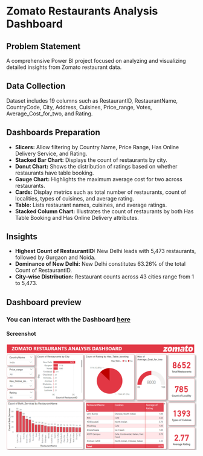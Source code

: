 # Zomato Restaurants Analysis Dashboard

## Problem Statement
A comprehensive Power BI project focused on analyzing and visualizing detailed insights from Zomato restaurant data.

## Data Collection
Dataset includes 19 columns such as RestaurantID, RestaurantName, CountryCode, City, Address, Cuisines, Price_range, Votes, Average_Cost_for_two, and Rating.

## Dashboards Preparation
- **Slicers:** Allow filtering by Country Name, Price Range, Has Online Delivery Service, and Rating.
- **Stacked Bar Chart:** Displays the count of restaurants by city.
- **Donut Chart:** Shows the distribution of ratings based on whether restaurants have table booking.
- **Gauge Chart:** Highlights the maximum average cost for two across restaurants.
- **Cards:** Display metrics such as total number of restaurants, count of localities, types of cuisines, and average rating.
- **Table:** Lists restaurant names, cuisines, and average ratings.
- **Stacked Column Chart:** Illustrates the count of restaurants by both Has Table Booking and Has Online Delivery attributes.

## Insights
- **Highest Count of RestaurantID:** New Delhi leads with 5,473 restaurants, followed by Gurgaon and Noida.
- **Dominance of New Delhi:** New Delhi constitutes 63.26% of the total Count of RestaurantID.
- **City-wise Distribution:** Restaurant counts across 43 cities range from 1 to 5,473.

## Dashboard preview
### You can interact with the Dashboard <a target="_blank" href="https://app.powerbi.com/view?r=eyJrIjoiYzRiYTc0ZWEtZjY3NS00OTc5LTg2YTctYTVhMDBlMzUxYTIwIiwidCI6IjBkMWNkMjQ3LTFlNTgtNGU0Zi05MDQ3LWNhNDhjNzNiMjg0OSJ9">here</a>

#### Screenshot
<img src="https://github.com/Sureshhere/Power-BI-projects/blob/main/Zomato%20Restaurant%20Analysis%20Dashboard/zomato-dashboard.png"/>
